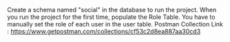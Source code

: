Create a schema named "social" in the database to run the project.
When you run the project for the first time, populate the Role Table.
You have to manually set the role of each user in the user table.
Postman Collection Link : https://www.getpostman.com/collections/cf53c2d8ea887aa30cd3